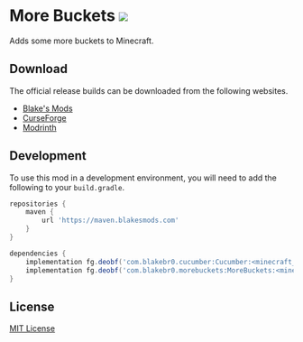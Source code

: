 # More Buckets [![](http://cf.way2muchnoise.eu/full_298760_downloads.svg)](https://minecraft.curseforge.com/projects/more-buckets) 

Adds some more buckets to Minecraft.

## Download

The official release builds can be downloaded from the following websites.

- [Blake's Mods](https://blakesmods.com/more-buckets/download)
- [CurseForge](https://www.curseforge.com/minecraft/mc-mods/more-buckets)
- [Modrinth](https://modrinth.com/mod/more-buckets)

## Development

To use this mod in a development environment, you will need to add the following to your `build.gradle`.

```groovy
repositories {
    maven {
        url 'https://maven.blakesmods.com'
    }
}

dependencies {
    implementation fg.deobf('com.blakebr0.cucumber:Cucumber:<minecraft_version>-<mod_version>')
    implementation fg.deobf('com.blakebr0.morebuckets:MoreBuckets:<minecraft_version>-<mod_version>')
}
```

## License

[MIT License](./LICENSE)
